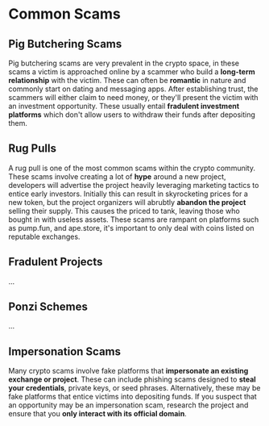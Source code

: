 # Common Scams

## Pig Butchering Scams

Pig butchering scams are very prevalent in the crypto space, in these scams a victim is approached online by a scammer who build a **long-term relationship** with the victim. These can often be **romantic** in nature and commonly start on dating and messaging apps. After establishing trust, the scammers will either claim to need money, or they'll present the victim with an investment opportunity. These usually entail **fradulent investment platforms** which don't allow users to withdraw their funds after depositing them.

## Rug Pulls

A rug pull is one of the most common scams within the crypto community. These scams involve creating a lot of **hype** around a new project, developers will advertise the project heavily leveraging marketing tactics to entice early investors. Initially this can result in skyrocketing prices for a new token, but the project organizers will abrubtly **abandon the project** selling their supply. This causes the priced to tank, leaving those who bought in with useless assets. These scams are rampant on platforms such as pump.fun, and ape.store, it's important to only deal with coins listed on reputable exchanges.

## Fradulent Projects

...

## Ponzi Schemes

...

## Impersonation Scams

Many crypto scams involve fake platforms that **impersonate an existing exchange or project**. These can include phishing scams designed to **steal your credentials**, private keys, or seed phrases. Alternatively, these may be fake platforms that entice victims into depositing funds. If you suspect that an opportunity may be an impersonation scam, research the project and ensure that you **only interact with its official domain**.
